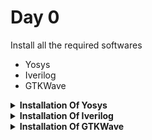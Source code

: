 # Day 0

Install all the required softwares
<br>
+ Yosys
+ Iverilog
+ GTKWave


<details> <summary><strong>Installation Of Yosys</strong></summary>
<br>
 
Steps:
```
 $ git clone https://github.com/YosysHQ/yosys.git

 $ cd yosys-master

 $ sudo apt install make (If make is not installed please install it)

 $ sudo apt-get install build-essential clang bison flex

   libreadline-dev gawk tcl-dev libffi-dev git

  graphviz xdot pkg-config python3 libboost-system-dev

  libboost-python-dev libboost-filesystem-dev zlib1g-dev

 $ make config-gcc

 $ make

 $ sudo make install
```
 

![image](https://github.com/Nancy0192/nancy_iiitb_asic/assets/140998633/d8619c01-0665-442b-96f9-45a0c2f68685)

</details>


<details> <summary><strong>Installation Of Iverilog</strong></summary>
<br>
Steps:

 ```
   $ sudo apt-get install iverilog
```
 
![image](https://github.com/Nancy0192/nancy_iiitb_asic/assets/140998633/d72c451e-f951-458e-bfae-0a46b7505299)
</details>

<details> <summary><strong>Installation Of GTKWave</strong></summary>
<br>
 Steps: 

```
  $ sudo apt update

  $ sudo apt install gtkwave

```


![image](https://github.com/Nancy0192/nancy_iiitb_asic/assets/140998633/0dec3ee9-fd93-45d5-a678-fc778af882b5)

</details>
